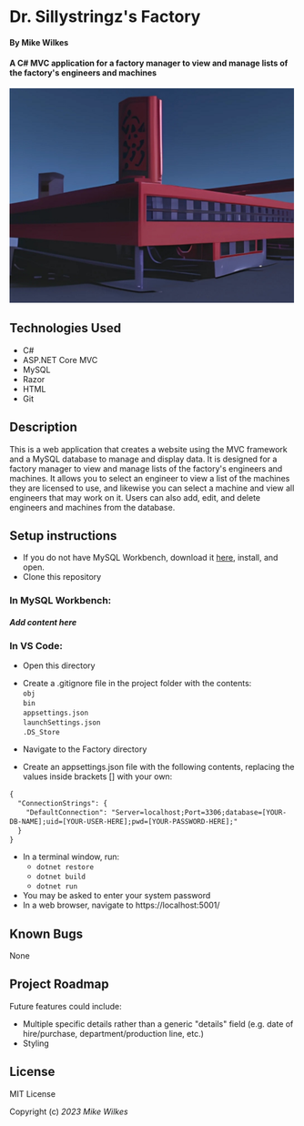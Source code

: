# Dr. Sillystringz's Factory
#### By Mike Wilkes
#### A C# MVC application for a factory manager to view and manage lists of the factory's engineers and machines
<img src="./Dr__Sillystringz.jpg" alt="Image of the factory" width="500" /><br>

## Technologies Used

- C#
- ASP.NET Core MVC
- MySQL
- Razor
- HTML
- Git

## Description

This is a web application that creates a website using the MVC framework and a MySQL database to manage and display data. It is designed for a factory manager to view and manage lists of the factory's engineers and machines. It allows you to select an engineer to view a list of the machines they are licensed to use, and likewise you can select a machine and view all engineers that may work on it. Users can also add, edit, and delete engineers and machines from the database.
## Setup instructions

- If you do not have MySQL Workbench, download it [here](https://dev.mysql.com/downloads/workbench/), install, and open.
- Clone this repository
### In MySQL Workbench:
#### _Add content here_
### In VS Code:
- Open this directory
- Create a .gitignore file in the project folder with the contents:<br>
  `obj`<br>
  `bin`<br>
  `appsettings.json`<br>
  `launchSettings.json`<br>
  `.DS_Store`<br>

- Navigate to the Factory directory
- Create an appsettings.json file with the following contents, replacing the values inside brackets [] with your own:

```
{
  "ConnectionStrings": {
    "DefaultConnection": "Server=localhost;Port=3306;database=[YOUR-DB-NAME];uid=[YOUR-USER-HERE];pwd=[YOUR-PASSWORD-HERE];"
  }
}
```

- In a terminal window, run:
  - `dotnet restore`
  - `dotnet build`
  - `dotnet run`
- You may be asked to enter your system password
- In a web browser, navigate to https://localhost:5001/

## Known Bugs
None

## Project Roadmap
Future features could include:
* Multiple specific details rather than a generic "details" field (e.g. date of hire/purchase, department/production line, etc.)
* Styling

## License

MIT License

Copyright (c) _2023_ _Mike Wilkes_